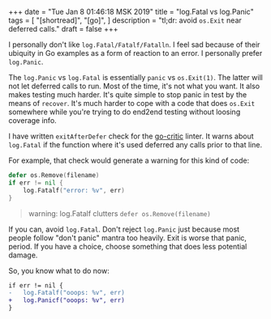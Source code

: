 +++
date = "Tue Jan  8 01:46:18 MSK 2019"
title = "log.Fatal vs log.Panic"
tags = [
    "[shortread]",
    "[go]",
]
description = "tl;dr: avoid `os.Exit` near deferred calls."
draft = false
+++

I personally don't like `log.Fatal/Fatalf/Fatalln`. I feel sad because of their ubiquity in Go examples as a form of reaction to an error. I personally prefer `log.Panic`.

The `log.Panic` vs `log.Fatal` is essentially `panic` vs `os.Exit(1)`. The latter will not let deferred calls to run. Most of the time, it's not what you want. It also makes testing much harder. It's quite simple to stop panic in test by the means of `recover`. It's much harder to cope with a code that does `os.Exit` somewhere while you're trying to do end2end testing without loosing coverage info.

I have written `exitAfterDefer` check for the [go-critic](https://github.com/go-critic/go-critic) linter. It warns about `log.Fatal` if the function where it's used deferred any calls prior to that line.

For example, that check would generate a warning for this kind of code:

```go
defer os.Remove(filename)
if err != nil {
    log.Fatalf("error: %v", err)
}
```

> warning: log.Fatalf clutters `defer os.Remove(filename)`

If you can, avoid `log.Fatal`. Don't reject `log.Panic` just because most people follow "don't panic" mantra too heavily. Exit is worse that panic, period. If you have a choice, choose something that does less potential damage.

So, you know what to do now:

```diff
if err != nil {
-   log.Fatalf("ooops: %v", err)
+   log.Panicf("ooops: %v", err)
}
```